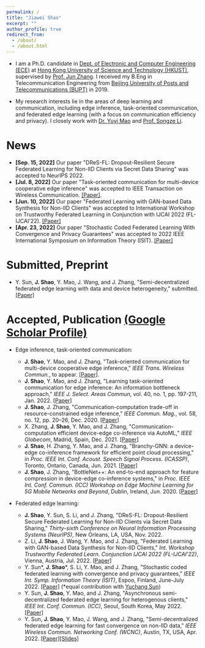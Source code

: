 ```yaml
---
permalink: /
title: "Jiawei Shao"
excerpt: ""
author_profile: true
redirect_from: 
  - /about/
  - /about.html
---
```


<!-- This is the front page of a website that is powered by the [academicpages template](https://github.com/academicpages/academicpages.github.io) and hosted on GitHub pages. [GitHub pages](https://pages.github.com) is a free service in which websites are built and hosted from code and data stored in a GitHub repository, automatically updating when a new commit is made to the respository. This template was forked from the [Minimal Mistakes Jekyll Theme](https://mmistakes.github.io/minimal-mistakes/) created by Michael Rose, and then extended to support the kinds of content that academics have: publications, talks, teaching, a portfolio, blog posts, and a dynamically-generated CV. You can fork [this repository](https://github.com/academicpages/academicpages.github.io) right now, modify the configuration and markdown files, add your own PDFs and other content, and have your own site for free, with no ads! An older version of this template powers my own personal website at [stuartgeiger.com](http://stuartgeiger.com), which uses [this Github repository](https://github.com/staeiou/staeiou.github.io). -->

- I am a Ph.D. candidate in [Dept. of Electronic and Computer Engineering (ECE)](https://ece.hkust.edu.hk/) at [Hong Kong University of Science and Technology (HKUST)](https://hkust.edu.hk/), supervised by [Prof. Jun Zhang](https://eejzhang.people.ust.hk/). I received my B.Eng in Telecommunication Engineering from [Beijing University of Posts and Telecommunications (BUPT)](https://www.bupt.edu.cn/) in 2019.

- My research interests lie in the areas of deep learning and communication, including edge inference, task-oriented communication, and federated edge learning (with a focus on communication efficiency and privacy). I closely work with [Dr. Yuyi Mao](https://sites.google.com/site/ymaoust) and [Prof. Songze Li](https://songzli.github.io/).

<!-- particularly in

including edge AI, task-oriented communication,
 -->
<!-- general area of machine learning and wireless communication, particularly in learning theory, high-dimensional data analysis, non-convex optimization and applications in the future wireless network.
 -->
<!-- Short Bio
======
I ...
 -->

<!-- News
======
- [Apr., 2022] One paper on coded computing and federated learning are accepted to ISIT 2022:  -->

News
======
- **[Sep. 15, 2022]** Our paper "DReS-FL: Dropout-Resilient Secure Federated Learning for Non-IID Clients via Secret Data Sharing" was accepted to NeurIPS 2022.
- **[Jul. 8, 2022]** Our paper "Task-oriented communication for multi-device cooperative edge inference" was accepted to IEEE Transaction on Wireless Communication. [[Paper]](https://arxiv.org/abs/2109.00172).
- **[Jun. 10, 2022]** Our paper "Federated Learning with GAN-based Data Synthesis for Non-IID Clients" was accepted to International Workshop on Trustworthy Federated Learning in Conjunction with IJCAI 2022 (FL-IJCAI'22). [[Paper]](https://arxiv.org/abs/2206.05507)
- **[Apr. 23, 2022]** Our paper "Stochastic Coded Federated Learning With Convergence and Privacy Guarantees" was accepted to 2022 IEEE International Symposium on Information Theory (ISIT). [[Paper]](https://arxiv.org/abs/2201.10092)


Submitted, Preprint
======

<!--- Z. Li, **J. Shao**, J. Wang, Y. Mao, and J. Zhang, "Federated Learning with GAN-based Data Synthesis for Non-IID Clients," sumbitted. [[Paper]](https://openreview.net/forum?id=8rpv8g3zfF)-->
- Y. Sun, **J. Shao**, Y. Mao, J. Wang, and J. Zhang, "Semi-decentralized federated edge learning with data and device heterogeneity," submitted. [[Paper]](https://arxiv.org/abs/2112.10313v1)


Accepted, Publication [(Google Scholar Profile)](https://scholar.google.com/citations?user=p26zthIAAAAJ&hl=en)
======

- Edge inference, task-oriented communication:
	- **J. Shao**, Y. Mao, and J. Zhang, "Task-oriented communication for multi-device cooperative edge inference," *IEEE Trans. Wireless Commun.*, to appear. [[Paper]](https://arxiv.org/abs/2109.00172).
	- **J. Shao**, Y. Mao, and J. Zhang, "Learning task-oriented communication for edge inference: An information bottleneck approach," *IEEE J. Select. Areas Commun*, vol. 40, no. 1, pp. 197-211, Jan. 2022. [[Paper]](https://arxiv.org/abs/2102.04170)
	- **J. Shao**, J. Zhang, "Communication-computation trade-off in resource-constrained edge inference," *IEEE Commun. Mag.*, vol. 58, no. 12, pp. 20–26, Dec. 2020. [[Paper]](https://arxiv.org/abs/2006.02166)
	- X. Zhang, **J. Shao**, Y. Mao, and J. Zhang, "Communication-computation efficient device-edge co-inference via AutoML," *IEEE Globecom*, Madrid, Spain, Dec. 2021. [[Paper]](https://arxiv.org/abs/2108.13009)
	- **J. Shao**, H. Zhang, Y. Mao, and J. Zhang, "Branchy-GNN: a device-edge co-inference framework for efficient point cloud processing," in *Proc. IEEE Int. Conf. Acoust. Speech Signal Process. (ICASSP)*, Toronto, Ontario, Canada, Jun. 2021. [[Paper]](https://arxiv.org/abs/2011.02422)
	- **J. Shao**, J. Zhang, "BottleNet++: An end-to-end approach for feature compression in device-edge co-inference systems," in *Proc. IEEE Int. Conf. Commun. (ICC) Workshop on Edge Machine Learning for 5G Mobile Networks and Beyond*, Dublin, Ireland, Jun. 2020. [[Paper]](https://arxiv.org/abs/1910.14315)

- Federated edge learning:
	- **J. Shao**, Y. Sun, S. Li, and J. Zhang, "DReS-FL: Dropout-Resilient Secure Federated Learning for Non-IID Clients via Secret Data Sharing," *Thirty-sixth Conference on Neural Information Processing Systems (NeurIPS)*, New Orleans, LA, USA, Nov. 2022.	
	- Z. Li, **J. Shao**, J. Wang, Y. Mao, and J. Zhang, "Federated Learning with GAN-based Data Synthesis for Non-IID Clients," *Int. Workshop Trustworthy Federated Learn. Conjunction IJCAI 2022 (FL-IJCAI'22)*, Vienna, Austria, Jul. 2022. [[Paper]](https://arxiv.org/abs/2206.05507)
	- Y. Sun\*, **J. Shao**\*, S. Li, Y. Mao, and J. Zhang, "Stochastic coded federated learning with convergence and privacy guarantees," *IEEE Int. Symp. Information Theory (ISIT)*, Espoo, Finland, June-July 2022. [[Paper]](https://arxiv.org/abs/2201.10092) (\*equal contribution with [Yuchang Sun](https://hiyuchang.github.io/))
	- Y. Sun, **J. Shao**, Y. Mao, and J. Zhang, "Asynchronous semi-decentralized federated edge learning for heterogenous clients," *IEEE Int. Conf. Commun. (ICC)*, Seoul, South Korea, May 2022. [[Paper]](https://arxiv.org/abs/2112.04737)
	- Y. Sun, **J. Shao**, Y. Mao, J. Wang, and J. Zhang, "Semi-decentralized federated edge learning for fast convergence on non-IID data," *IEEE Wireless Commun. Networking Conf. (WCNC)*, Austin, TX, USA, Apr. 2022. [[Paper]](https://arxiv.org/abs/2104.12678)[[Slides]](https://hiyuchang.github.io/assets/slides/SD-FEEL_2022WCNC.pdf)
 

<!-- Like many other Jekyll-based GitHub Pages templates, academicpages makes you separate the website's content from its form. The content & metadata of your website are in structured markdown files, while various other files constitute the theme, specifying how to transform that content & metadata into HTML pages. You keep these various markdown (.md), YAML (.yml), HTML, and CSS files in a public GitHub repository. Each time you commit and push an update to the repository, the [GitHub pages](https://pages.github.com/) service creates static HTML pages based on these files, which are hosted on GitHub's servers free of charge. -->

<!-- Many of the features of dynamic content management systems (like Wordpress) can be achieved in this fashion, using a fraction of the computational resources and with far less vulnerability to hacking and DDoSing. You can also modify the theme to your heart's content without touching the content of your site. If you get to a point where you've broken something in Jekyll/HTML/CSS beyond repair, your markdown files describing your talks, publications, etc. are safe. You can rollback the changes or even delete the repository and start over -- just be sure to save the markdown files! Finally, you can also write scripts that process the structured data on the site, such as [this one](https://github.com/academicpages/academicpages.github.io/blob/master/talkmap.ipynb) that analyzes metadata in pages about talks to display [a map of every location you've given a talk](https://academicpages.github.io/talkmap.html). -->

<!-- Getting started
======
1. Register a GitHub account if you don't have one and confirm your e-mail (required!)
1. Fork [this repository](https://github.com/academicpages/academicpages.github.io) by clicking the "fork" button in the top right. 
1. Go to the repository's settings (rightmost item in the tabs that start with "Code", should be below "Unwatch"). Rename the repository "[your GitHub username].github.io", which will also be your website's URL.
1. Set site-wide configuration and create content & metadata (see below -- also see [this set of diffs](http://archive.is/3TPas) showing what files were changed to set up [an example site](https://getorg-testacct.github.io) for a user with the username "getorg-testacct")
1. Upload any files (like PDFs, .zip files, etc.) to the files/ directory. They will appear at https://[your GitHub username].github.io/files/example.pdf.  
1. Check status by going to the repository settings, in the "GitHub pages" section -->

<!-- Site-wide configuration
------
The main configuration file for the site is in the base directory in [_config.yml](https://github.com/academicpages/academicpages.github.io/blob/master/_config.yml), which defines the content in the sidebars and other site-wide features. You will need to replace the default variables with ones about yourself and your site's github repository. The configuration file for the top menu is in [_data/navigation.yml](https://github.com/academicpages/academicpages.github.io/blob/master/_data/navigation.yml). For example, if you don't have a portfolio or blog posts, you can remove those items from that navigation.yml file to remove them from the header. 

Create content & metadata
------
For site content, there is one markdown file for each type of content, which are stored in directories like _publications, _talks, _posts, _teaching, or _pages. For example, each talk is a markdown file in the [_talks directory](https://github.com/academicpages/academicpages.github.io/tree/master/_talks). At the top of each markdown file is structured data in YAML about the talk, which the theme will parse to do lots of cool stuff. The same structured data about a talk is used to generate the list of talks on the [Talks page](https://academicpages.github.io/talks), each [individual page](https://academicpages.github.io/talks/2012-03-01-talk-1) for specific talks, the talks section for the [CV page](https://academicpages.github.io/cv), and the [map of places you've given a talk](https://academicpages.github.io/talkmap.html) (if you run this [python file](https://github.com/academicpages/academicpages.github.io/blob/master/talkmap.py) or [Jupyter notebook](https://github.com/academicpages/academicpages.github.io/blob/master/talkmap.ipynb), which creates the HTML for the map based on the contents of the _talks directory). -->

<!-- **Markdown generator**

I have also created [a set of Jupyter notebooks](https://github.com/academicpages/academicpages.github.io/tree/master/markdown_generator
) that converts a CSV containing structured data about talks or presentations into individual markdown files that will be properly formatted for the academicpages template. The sample CSVs in that directory are the ones I used to create my own personal website at stuartgeiger.com. My usual workflow is that I keep a spreadsheet of my publications and talks, then run the code in these notebooks to generate the markdown files, then commit and push them to the GitHub repository.

How to edit your site's GitHub repository
------
Many people use a git client to create files on their local computer and then push them to GitHub's servers. If you are not familiar with git, you can directly edit these configuration and markdown files directly in the github.com interface. Navigate to a file (like [this one](https://github.com/academicpages/academicpages.github.io/blob/master/_talks/2012-03-01-talk-1.md) and click the pencil icon in the top right of the content preview (to the right of the "Raw | Blame | History" buttons). You can delete a file by clicking the trashcan icon to the right of the pencil icon. You can also create new files or upload files by navigating to a directory and clicking the "Create new file" or "Upload files" buttons. 

Example: editing a markdown file for a talk
![Editing a markdown file for a talk](/images/editing-talk.png)

For more info
------
More info about configuring academicpages can be found in [the guide](https://academicpages.github.io/markdown/). The [guides for the Minimal Mistakes theme](https://mmistakes.github.io/minimal-mistakes/docs/configuration/) (which this theme was forked from) might also be helpful.
 -->
